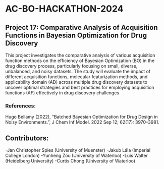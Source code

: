 # AC-BO-HACKATHON-2024
## Project 17: Comparative Analysis of Acquisition Functions in Bayesian Optimization for Drug Discovery

This project investigates the comparative analysis of various acquisition function methods on the efficiency of Bayesian Optimization (BO) in the drug discovery process, particularly focusing on small, diverse, unbalanced, and noisy datasets. The study will evaluate the impact of different acquisition functions, molecular featurization methods, and applicability domain (AD) across multiple drug discovery datasets to uncover optimal strategies and best practices for employing acquisition functions (AF) effectively in drug discovery challenges

### References:
Hugo Bellamy (2022), “Batched Bayesian Optimization for Drug Design in Noisy Environments.”, J Chem Inf Model. 2022 Sep 12; 62(17): 3970–3981.


## Contributors:
  -Jan Christopher Spies (University of Muenster)
  -Jakub Lála (Imperial College London) 
  -Yunheng Zou (University of Waterloo)
  -Luis Walter (Heidelberg University)
  -Curtis Chong (University of Waterloo)

